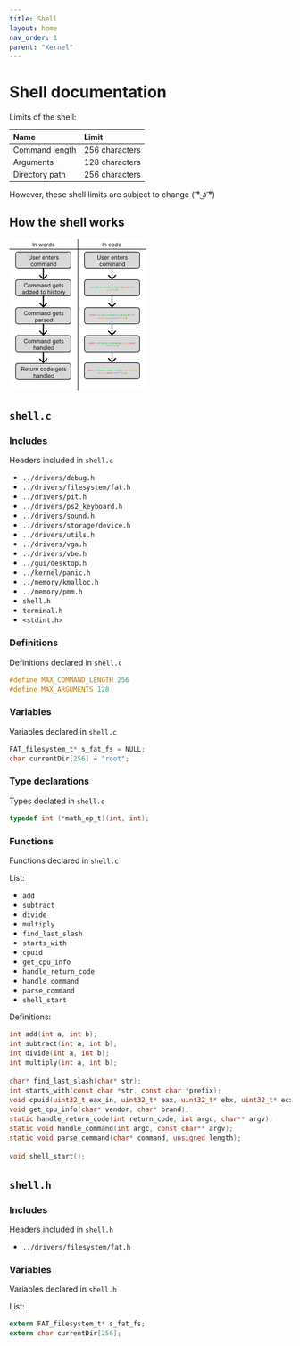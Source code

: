 ```yaml
---
title: Shell
layout: home
nav_order: 1
parent: "Kernel"
---
```


# Shell documentation

Limits of the shell:

| Name           | Limit          |
| :------------- | :------------- |
| Command length | 256 characters |
| Arguments      | 128 characters |
| Directory path | 256 characters |

However, these shell limits are subject to change ( ͡° ͜ʖ ͡°)

## How the shell works

![Shell flow](<../../diagrams/kernel/shell/flow.png>)

## `shell.c`

### Includes
Headers included in `shell.c`

- `../drivers/debug.h`
- `../drivers/filesystem/fat.h`
- `../drivers/pit.h`
- `../drivers/ps2_keyboard.h`
- `../drivers/sound.h`
- `../drivers/storage/device.h`
- `../drivers/utils.h`
- `../drivers/vga.h`
- `../drivers/vbe.h`
- `../gui/desktop.h`
- `../kernel/panic.h`
- `../memory/kmalloc.h`
- `../memory/pmm.h`
- `shell.h`
- `terminal.h`
- `<stdint.h>`

### Definitions
Definitions declared in `shell.c`

```c
#define MAX_COMMAND_LENGTH 256
#define MAX_ARGUMENTS 128
```

### Variables
Variables declared in `shell.c`
```c
FAT_filesystem_t* s_fat_fs = NULL;
char currentDir[256] = "root";
```

### Type declarations
Types declated in `shell.c`

```c
typedef int (*math_op_t)(int, int);
```

### Functions
Functions declared in `shell.c`

List:
- `add`
- `subtract`
- `divide`
- `multiply`
- `find_last_slash`
- `starts_with`
- `cpuid`
- `get_cpu_info`
- `handle_return_code`
- `handle_command`
- `parse_command`
- `shell_start`

Definitions:
```c
int add(int a, int b);
int subtract(int a, int b);
int divide(int a, int b);
int multiply(int a, int b);

char* find_last_slash(char* str);
int starts_with(const char *str, const char *prefix);
void cpuid(uint32_t eax_in, uint32_t* eax, uint32_t* ebx, uint32_t* ecx, uint32_t* edx);
void get_cpu_info(char* vendor, char* brand);
static handle_return_code(int return_code, int argc, char** argv);
static void handle_command(int argc, const char** argv);
static void parse_command(char* command, unsigned length);

void shell_start();
```

## `shell.h`

### Includes
Headers included in `shell.h`
- `../drivers/filesystem/fat.h`

### Variables
Variables declared in `shell.h`

List:
```c
extern FAT_filesystem_t* s_fat_fs;
extern char currentDir[256];
```